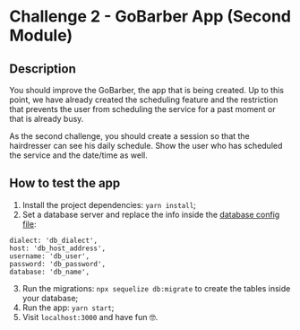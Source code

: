 # Challenge 2 - GoBarber App (Second Module)

## Description
You should improve the GoBarber, the app that is being created.
Up to this point, we have already created the scheduling feature and the restriction that prevents the user from scheduling the service for a past moment or that is already busy.

As the second challenge, you should create a session so that the hairdresser can see his daily schedule. Show the user who has scheduled the service and the date/time as well.


## How to test the app
1. Install the project dependencies: `yarn install`;
2. Set a database server and replace the info inside the [database config file](src/config/database.js):
```
dialect: 'db_dialect',
host: 'db_host_address',
username: 'db_user',
password: 'db_password',
database: 'db_name',

```
3. Run the migrations: `npx sequelize db:migrate` to create the tables inside your database;
4. Run the app: `yarn start`;
5. Visit `localhost:3000` and have fun :nerd_face:.


